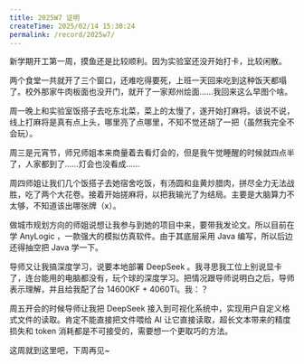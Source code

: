 ```yaml
---
title: 2025W7 证明
createTime: 2025/02/14 15:30:24
permalink: /record/2025w7/
---
```


新学期开工第一周，摸鱼还是比较顺利。因为实验室还没开始打卡，比较闲散。

两个食堂一共就开了三个窗口，还难吃得要死，上班一天回来吃到这种饭天都塌了。校外那家牛肉板面也没开门，就开了一家郑州烩面……我回来这么早图个啥。

周一晚上和实验室饭搭子去吃东北菜，菜上的太慢了，遂开始打麻将。该说不说，线上打麻将是真有点上头，哪里亮了点哪里，不知不觉还胡了一把（虽然我完全不会玩）。

周三是元宵节，师兄师姐本来商量着去看灯会的，但是我午觉睡醒的时候就四点半了，人家都到了……灯会也没看成……

周四师姐让我们几个饭搭子去她宿舍吃饭，有汤圆和韭黄炒腊肉，拼尽全力无法战胜，吃了两个大花卷。接着开始搓麻将，以把我输光了为结局。主要是大脑算力不太够，不知道该出哪张牌（x）。

做城市规划方向的师姐说想让我参与到她的项目中来，要带我发论文。所以目前在学 AnyLogic ，一款强大的模拟仿真软件。由于其底层采用 Java 编写，所以后边还得抽空把 Java 学一下。

导师又让我搞深度学习，说要本地部署 DeepSeek 。我寻思我工位上别说显卡了，连台能用的电脑都没有，玩个球的深度学习。把情况跟导师说明白之后，导师表示理解，并且给我配了台 14600KF + 4060Ti。我：？

周五开会的时候导师让我把 DeepSeek 接入到可视化系统中，实现用户自定义格式文件的读取。肯定不能直接把文件喂给 AI 让它直接读取，超长文本带来的精度损失和 token 消耗都是不可接受的，需要想一个更取巧的方法。

这周就到这里吧，下周再见~
